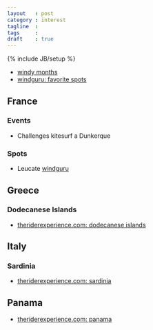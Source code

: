 ```yaml
---
layout   : post
category : interest
tagline  : 
tags     : 
draft    : true
---
```

{% include JB/setup %}

- [windy months](http://www.destinationkiteboarding.com/windy-kiteboarding-months.html)
- [windguru: favorite spots](https://www.windguru.cz/int/nastaveni.php?cast=fspot)

## France

### Events

- Challenges kitesurf a Dunkerque
 
### Spots

- Leucate [windguru]()


## Greece

### Dodecanese Islands

- [theriderexperience.com: dodecanese islands](http://www.theriderexperience.com/greece-)

## Italy

### Sardinia

- [theriderexperience.com: sardinia](http://www.theriderexperience.com/sardinia-croatia)

## Panama

- [theriderexperience.com: panama](http://www.theriderexperience.com/panama-1)
